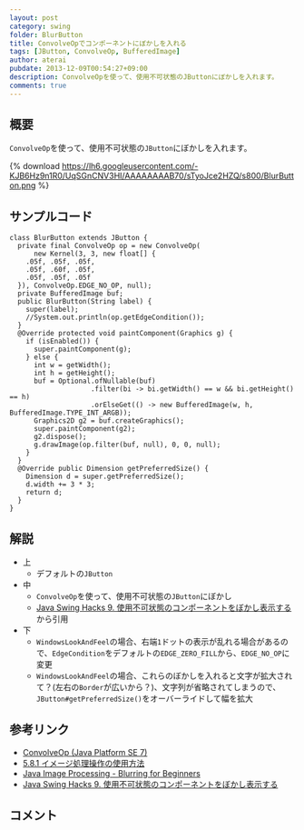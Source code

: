 ```yaml
---
layout: post
category: swing
folder: BlurButton
title: ConvolveOpでコンポーネントにぼかしを入れる
tags: [JButton, ConvolveOp, BufferedImage]
author: aterai
pubdate: 2013-12-09T00:54:27+09:00
description: ConvolveOpを使って、使用不可状態のJButtonにぼかしを入れます。
comments: true
---
```

## 概要
`ConvolveOp`を使って、使用不可状態の`JButton`にぼかしを入れます。

{% download https://lh6.googleusercontent.com/-KJB6Hz9n1R0/UqSGnCNV3HI/AAAAAAAAB70/sTyoJce2HZQ/s800/BlurButton.png %}

## サンプルコード
<pre class="prettyprint"><code>class BlurButton extends JButton {
  private final ConvolveOp op = new ConvolveOp(
      new Kernel(3, 3, new float[] {
    .05f, .05f, .05f,
    .05f, .60f, .05f,
    .05f, .05f, .05f
  }), ConvolveOp.EDGE_NO_OP, null);
  private BufferedImage buf;
  public BlurButton(String label) {
    super(label);
    //System.out.println(op.getEdgeCondition());
  }
  @Override protected void paintComponent(Graphics g) {
    if (isEnabled()) {
      super.paintComponent(g);
    } else {
      int w = getWidth();
      int h = getHeight();
      buf = Optional.ofNullable(buf)
                    .filter(bi -&gt; bi.getWidth() == w &amp;&amp; bi.getHeight() == h)
                    .orElseGet(() -&gt; new BufferedImage(w, h, BufferedImage.TYPE_INT_ARGB));
      Graphics2D g2 = buf.createGraphics();
      super.paintComponent(g2);
      g2.dispose();
      g.drawImage(op.filter(buf, null), 0, 0, null);
    }
  }
  @Override public Dimension getPreferredSize() {
    Dimension d = super.getPreferredSize();
    d.width += 3 * 3;
    return d;
  }
}
</code></pre>

## 解説
- 上
    - デフォルトの`JButton`
- 中
    - `ConvolveOp`を使って、使用不可状態の`JButton`にぼかし
    - [Java Swing Hacks 9. 使用不可状態のコンポーネントをぼかし表示する](http://www.oreilly.co.jp/books/4873112788/)から引用
- 下
    - `WindowsLookAndFeel`の場合、右端`1`ドットの表示が乱れる場合があるので、`EdgeCondition`をデフォルトの`EDGE_ZERO_FILL`から、`EDGE_NO_OP`に変更
    - `WindowsLookAndFeel`の場合、これらのぼかしを入れると文字が拡大されて？(左右の`Border`が広いから？)、文字列が省略されてしまうので、`JButton#getPreferredSize()`をオーバーライドして幅を拡大

<!-- dummy comment line for breaking list -->

## 参考リンク
- [ConvolveOp (Java Platform SE 7)](http://docs.oracle.com/javase/jp/7/api/java/awt/image/ConvolveOp.html)
- [5.8.1 イメージ処理操作の使用方法](http://docs.oracle.com/javase/jp/1.4/guide/2d/spec/j2d-image.fm8.html)
- [Java Image Processing - Blurring for Beginners](http://www.jhlabs.com/ip/blurring.html)
- [Java Swing Hacks 9. 使用不可状態のコンポーネントをぼかし表示する](http://www.oreilly.co.jp/books/4873112788/)

<!-- dummy comment line for breaking list -->

## コメント
